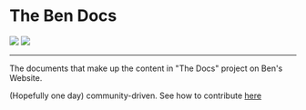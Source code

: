 # The Ben Docs

![](https://status.benb.au/api/badge/18/uptime?labelPrefix=Website+&style=for-the-badge)    ![](https://status.benb.au/api/badge/19/uptime?labelPrefix=API+&style=for-the-badge)

---

The documents that make up the content in "The Docs" project on Ben's Website.

(Hopefully one day) community-driven. See how to contribute [here](https://benb.au/docs/projects/the-docs/how-to-contribute)
